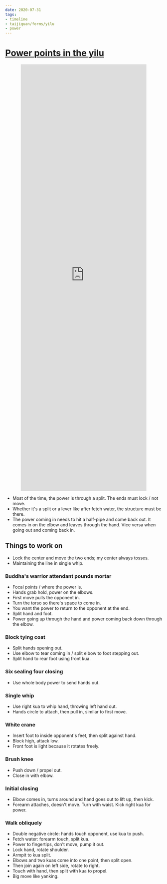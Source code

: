 ```yaml
---
date: 2020-07-31
tags:
- timeline
- taijiquan/forms/yilu
- power
---
```


# [Power points in the yilu](http://practicalmethod.com/2020/07/yilu-first-13-moves-power-points-20200717-online-video-trailer/)

<div style="text-align: center;"><iframe width="80%" height="35%" src="https://www.youtube.com/embed/GriC7VLS8B8" frameborder="0" allow="accelerometer; autoplay; encrypted-media; gyroscope; picture-in-picture" allowfullscreen></iframe></div>

* Most of the time, the power is through a split.  The ends must lock / not move.
* Whether it's a split or a lever like after fetch water, the structure must be there.
* The power coming in needs to hit a half-pipe and come back out.  It comes in on the elbow and leaves through the hand.  Vice versa when going out and coming back in.

## Things to work on
* Lock the center and move the two ends; my center always tosses.
* Maintaining the line in single whip.

### Buddha's warrior attendant pounds mortar
* Focal points / where the power is.
* Hands grab hold, power on the elbows.
* First move pulls the opponent in.
* Turn the torso so there's space to come in.
* You want the power to return to the opponent at the end.
* Split hand and foot.
* Power going up through the hand and power coming back down through the elbow.

### Block tying coat
* Split hands opening out.
* Use elbow to tear coming in / split elbow to foot stepping out.
* Split hand to rear foot using front kua.

### Six sealing four closing
* Use whole body power to send hands out.

### Single whip
* Use right kua to whip hand, throwing left hand out.
* Hands circle to attach, then pull in, similar to first move.

### White crane
* Insert foot to inside opponent's feet, then split against hand.
* Block high, attack low.
* Front foot is light because it rotates freely.

### Brush knee
* Push down / propel out.
* Close in with elbow.

### Initial closing
* Elbow comes in, turns around and hand goes out to lift up, then kick.
* Forearm attaches, doesn't move.  Turn with waist.  Kick right kua for power.

### Walk obliquely
* Double negative circle: hands touch opponent, use kua to push.
* Fetch water: forearm touch, split kua.
* Power to fingertips, don't move, pump it out.
* Lock hand, rotate shoulder.
* Armpit to kua split.
* Elbows and two kuas come into one point, then split open.
* Then join again on left side, rotate to right.
* Touch with hand, then split with kua to propel.
* Big move like yanking.
